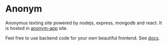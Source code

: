 # Anonym
Anonymus texting site powered by nodejs, express, mongodb and react. It is hosted in [anonym-app](https://anonym-app.herokuapp.com/) site.

Feel free to use backend code for your own beautiful frontend. See [docs](../master/Backend-part/docs.md).   


